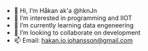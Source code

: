 - 👋 Hi, I’m Håkan ak'a @hknJn
- 👀 I’m interested in programming and IIOT
- 🌱 I’m currently learning data engeneering
- 💞️ I’m looking to collaborate on development
- 📫 Email: hakan.jo.johansson@gmail.com

<!---
hknJn/hknJn is a ✨ special ✨ repository because its `README.md` (this file) appears on your GitHub profile.
You can click the Preview link to take a look at your changes.
--->
